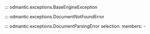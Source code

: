 ::: odmantic.exceptions.BaseEngineException

::: odmantic.exceptions.DocumentNotFoundError

::: odmantic.exceptions.DocumentParsingError
    selection:
        members:
          -
